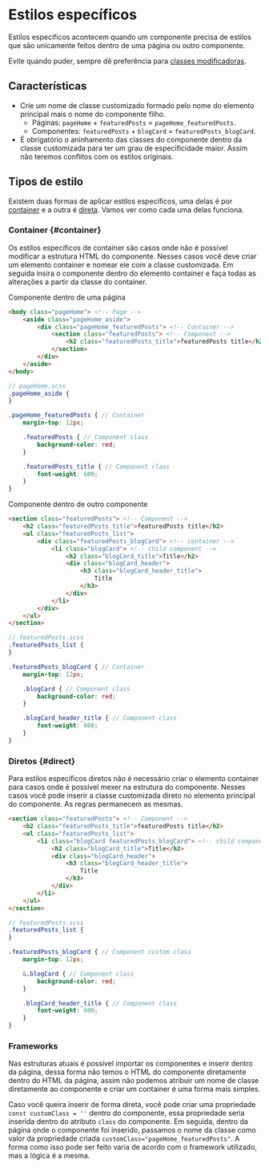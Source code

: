 # Estilos específicos
Estilos específicos acontecem quando um componente precisa de estilos que são unicamente feitos dentro de uma página ou outro componente.

Evite quando puder, sempre dê preferência para [classes modificadoras](modifiers.md).

## Características
- Crie um nome de classe customizado formado pelo nome do elemento principal mais o nome do componente filho.
  - Páginas: `pageHome` + `featuredPosts` = `pageHome_featuredPosts`.
  - Componentes: `featuredPosts` + `blogCard` = `featuredPosts_blogCard`.
- É obrigatório o aninhamento das classes do componente dentro da classe customizada para ter um grau de especificidade maior. Assim não teremos conflitos com os estilos originais.

## Tipos de estilo
Existem duas formas de aplicar estilos específicos, uma delas é por [container](#container) e a outra é [direta](#direct). Vamos ver como cada uma delas funciona.

### Container {#container}
Os estilos específicos de container são casos onde não é possível modificar a estrutura HTML do componente. Nesses casos você deve criar um elemento container e nomear ele com a classe customizada. Em seguida insira o componente dentro do elemento container e faça todas as alterações a partir da classe do container.

Componente dentro de uma página
```html
<body class="pageHome"> <!-- Page -->
	<aside class="pageHome_aside">
		<div class="pageHome_featuredPosts"> <!-- Container -->
			<section class="featuredPosts"> <!-- Component -->
				<h2 class="featuredPosts_title">featuredPosts title</h2>
			</section>
		</div>
	</aside>
</body>
```
```scss
// pageHome.scss
.pageHome_aside {
}

.pageHome_featuredPosts { // Container
	margin-top: 12px;

	.featuredPosts { // Component class
		background-color: red;
	}

	.featuredPosts_title { // Component class
		font-weight: 600;
	}
}	
```

Componente dentro de outro componente
```html
<section class="featuredPosts"> <!-- Component -->
	<h2 class="featuredPosts_title">featuredPosts title</h2>
	<ul class="featuredPosts_list">
		<div class="featuredPosts_blogCard"> <!-- container -->
			<li class="blogCard"> <!-- child component -->
				<h2 class="blogCard_title">Title</h2>
				<div class="blogCard_header">
					<h3 class="blogCard_header_title">
						Title
					</h3>
				</div>
			</li>
		</div>
	</ul>
</section>
```
```scss
// featuredPosts.scss
.featuredPosts_list {
}

.featuredPosts_blogCard { // Container
	margin-top: 12px;

	.blogCard { // Component class
		background-color: red;
	}

	.blogCard_header_title { // Component class
		font-weight: 600;
	}
}	
```
### Diretos {#direct}
Para estilos específicos diretos não é necessário criar o elemento container para casos onde é possível mexer na estrutura do componente. Nesses casos você pode inserir a classe customizada direto no elemento principal do componente. As regras permanecem as mesmas.

```html
<section class="featuredPosts"> <!-- Component -->
	<h2 class="featuredPosts_title">featuredPosts title</h2>
	<ul class="featuredPosts_list">
		<li class="blogCard featuredPosts_blogCard"> <!-- child component + custom class -->
			<h2 class="blogCard_title">Title</h2>
			<div class="blogCard_header">
				<h3 class="blogCard_header_title">
					Title
				</h3>
			</div>
		</li>
	</ul>
</section>
```
```scss
// featuredPosts.scss
.featuredPosts_list {
}

.featuredPosts_blogCard { // Component custom class
	margin-top: 12px;

	&.blogCard { // Component class
		background-color: red;
	}

	.blogCard_header_title { // Component class
		font-weight: 600;
	}
}	
```

### Frameworks
Nas estruturas atuais é possível importar os componentes e inserir dentro da página, dessa forma não temos o HTML do componente diretamente dentro do HTML da página, assim não podemos atribuir um nome de classe diretamente ao componente e criar um container é uma forma mais simples. 

Caso você queira inserir de forma direta, você pode criar uma propriedade `const customClass = ''` dentro do componente, essa propriedade seria inserida dentro do atributo `class` do componente. Em seguida, dentro da página onde o componente foi inserido, passamos o nome da classe como valor da propriedade criada `customClass="pageHome_featuredPosts"`. A forma como isso pode ser feito varia de acordo com o framework utilizado, mas a lógica é a mesma.